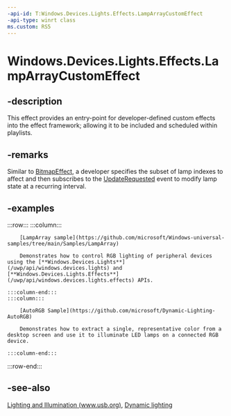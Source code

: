 ```yaml
---
-api-id: T:Windows.Devices.Lights.Effects.LampArrayCustomEffect
-api-type: winrt class
ms.custom: RS5
---
```


<!-- Class syntax.
public class LampArrayCustomEffect : ILampArrayEffect
-->

# Windows.Devices.Lights.Effects.LampArrayCustomEffect

## -description
This effect provides an entry-point for developer-defined custom effects into the effect framework; allowing it to be included and scheduled within playlists.

## -remarks
Similar to [BitmapEffect](lamparraybitmapeffect.md), a developer specifies the subset of lamp indexes to affect and then subscribes to the [UpdateRequested](lamparraycustomeffect_updaterequested.md) event to modify lamp state at a recurring interval.

## -examples

:::row:::
    :::column:::

        [LampArray sample](https://github.com/microsoft/Windows-universal-samples/tree/main/Samples/LampArray)
        
        Demonstrates how to control RGB lighting of peripheral devices using the [**Windows.Devices.Lights**](/uwp/api/windows.devices.lights) and [**Windows.Devices.Lights.Effects**](/uwp/api/windows.devices.lights.effects) APIs.

    :::column-end:::
    :::column:::

        [AutoRGB Sample](https://github.com/microsoft/Dynamic-Lighting-AutoRGB)
        
        Demonstrates how to extract a single, representative color from a desktop screen and use it to illuminate LED lamps on a connected RGB device.
            
    :::column-end:::
:::row-end:::

## -see-also

[Lighting and Illumination (www.usb.org)](https://www.usb.org/sites/default/files/hutrr84_-_lighting_and_illumination_page.pdf), [Dynamic lighting](/windows/uwp/devices-sensors/lighting-dynamic-lamparray)


